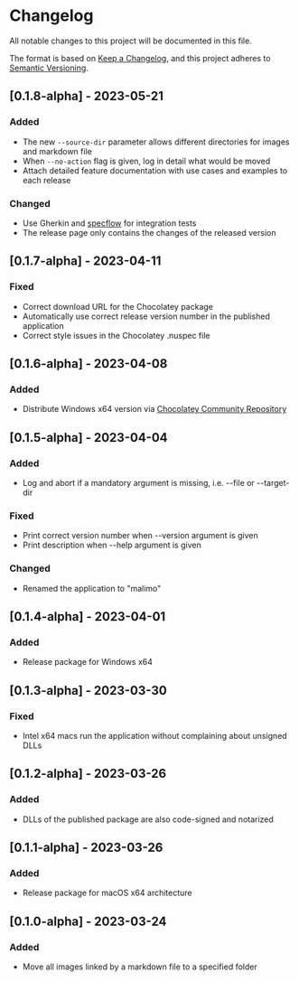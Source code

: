 # Changelog

All notable changes to this project will be documented in this file.

The format is based on [Keep a Changelog](https://keepachangelog.com/en/1.0.0/),
and this project adheres to [Semantic Versioning](https://semver.org/spec/v2.0.0.html).

## [0.1.8-alpha] - 2023-05-21

### Added

- The new `--source-dir` parameter allows different directories for images and markdown file
- When `--no-action` flag is given, log in detail what would be moved
- Attach detailed feature documentation with use cases and examples to each release

### Changed

- Use Gherkin and [specflow](https://specflow.org/) for integration tests
- The release page only contains the changes of the released version

## [0.1.7-alpha] - 2023-04-11

### Fixed

- Correct download URL for the Chocolatey package
- Automatically use correct release version number in the published application
- Correct style issues in the Chocolatey .nuspec file

## [0.1.6-alpha] - 2023-04-08

### Added

- Distribute Windows x64 version via [Chocolatey Community Repository](https://community.chocolatey.org/packages)

## [0.1.5-alpha] - 2023-04-04

### Added

- Log and abort if a mandatory argument is missing, i.e. --file or --target-dir

### Fixed

- Print correct version number when --version argument is given
- Print description when --help argument is given

### Changed

- Renamed the application to "malimo"

## [0.1.4-alpha] - 2023-04-01

### Added

- Release package for Windows x64

## [0.1.3-alpha] - 2023-03-30

### Fixed

- Intel x64 macs run the application without complaining about unsigned DLLs 

## [0.1.2-alpha] - 2023-03-26

### Added

- DLLs of the published package are also code-signed and notarized

## [0.1.1-alpha] - 2023-03-26

### Added

- Release package for macOS x64 architecture

## [0.1.0-alpha] - 2023-03-24

### Added

- Move all images linked by a markdown file to a specified folder

